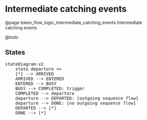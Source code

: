 # Intermediate catching events
@page token_flow_logic_intermediate_catching_events Intermediate catching events

@todo

## States

<pre class="mermaid">
stateDiagram-v2
    state departure <<choice>>
    [*] --> ARRIVED
    ARRIVED --> ENTERED
    ENTERED --> BUSY
    BUSY --> COMPLETED: trigger
    COMPLETED --> departure
    departure --> DEPARTED: [outgoing sequence flow]
    departure --> DONE: [no outgoing sequence flow]
    DEPARTED --> [*]
    DONE --> [*]
</pre>
